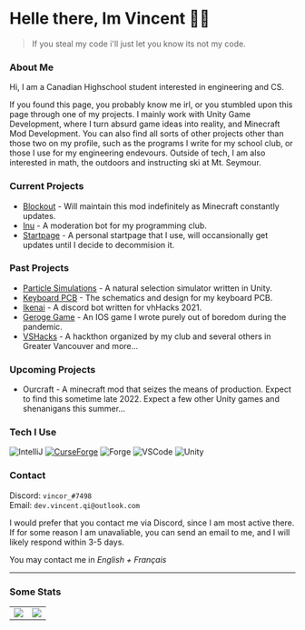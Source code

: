 Helle there, Im Vincent 👋🏻
==================================================================================================
> If you steal my code i'll just let you know its not my code.

### About Me

Hi, I am a Canadian Highschool student interested in engineering and CS. 

If you found this page, you probably know me irl, or you stumbled upon this page through one of my projects. I mainly work with Unity Game Development, where I turn absurd game ideas into reality, and Minecraft Mod Development. You can also find all sorts of other projects other than those two on my profile, such as the programs I write for my school club, or those I use for my engineering endevours. Outside of tech, I am also interested in math, the outdoors and instructing ski at Mt. Seymour.

### Current Projects
- [Blockout](https://github.com/vincor-qc/blockout) - Will maintain this mod indefinitely as Minecraft constantly updates.
- [Inu](https://github.com/Bulldog-Computer-Club/inu) - A moderation bot for my programming club.
- [Startpage](https://github.com/vincor-qc/new-startpage) - A personal startpage that I use, will occansionally get updates until I decide to decommision it.

### Past Projects
- [Particle Simulations](https://github.com/vincor-qc/Particle-Simulations) - A natural selection simulator written in Unity.
- [Keyboard PCB](https://github.com/vincor-qc/keyboard-pcb) - The schematics and design for my keyboard PCB.
- [Ikenai](https://github.com/vincor-qc/vhhacks-2021) - A discord bot written for vhHacks 2021.
- [Geroge Game](https://github.com/vincor-qc/george-simulator) - An IOS game I wrote purely out of boredom during the pandemic.
- [VSHacks](https://vshacks.tech/) - A hackthon organized by my club and several others in Greater Vancouver
and more...

### Upcoming Projects
- Ourcraft - A minecraft mod that seizes the means of production. Expect to find this sometime late 2022.
Expect a few other Unity games and shenanigans this summer...

### Tech I Use
![IntelliJ](https://img.shields.io/badge/IntelliJ-2021.3.3-red?style=for-the-badge&logo=IntelliJ%20IDEA)
[![CurseForge](https://img.shields.io/badge/Curseforge-Mods-orange?style=for-the-badge&logo=CurseForge)](https://www.curseforge.com/members/vincorqc/projects)
![Forge](https://img.shields.io/badge/Ren'py-brightgreen?style=for-the-badge&logo=renpy&logoColor=FFFFFF)
![VSCode](https://img.shields.io/badge/VSCode-1.67-blue?style=for-the-badge&logo=visualstudiocode)
![Unity](https://img.shields.io/badge/Unity-2022.1.1-blueviolet?style=for-the-badge&logo=unity)


### Contact
Discord: `vincor_#7498`<br>
Email: `dev.vincent.qi@outlook.com`

I would prefer that you contact me via Discord, since I am most active there. If for some reason I am unavaliable, you can send an email to me, and I will likely respond within 3-5 days.

You may contact me in *English + Français*

--------------------------------------------------------------------------------------------------

### Some Stats

<table>
  <tr>
    <td align="center" style="padding=0;width=50%;">
      <img align="center" style="padding=0;" src="https://github-readme-stats.vercel.app/api/?username=vincor-qc&show_icons=true&title_color=D02525&text_color=909090&bg_color=00000000&hide_border=true&icon_color=C05050&count_private=true" />
    </td>
    <td align="center" style="padding=0;width=50%;">
      <img align="center" style="padding=0;" src="https://github-readme-stats.vercel.app/api/top-langs/?username=vincor-qc&layout=compact&show_icons=true&title_color=D02525&text_color=909090&bg_color=00000000&hide_border=true&icon_color=E05040&langs_count=8&hide=c%2B%2B,c,makefile,freemarker,assembly,pawn,roff&exclude_repo=Particle-Simulations,george-royale&count_private=true" />
    </td>
  </tr>
</table>
